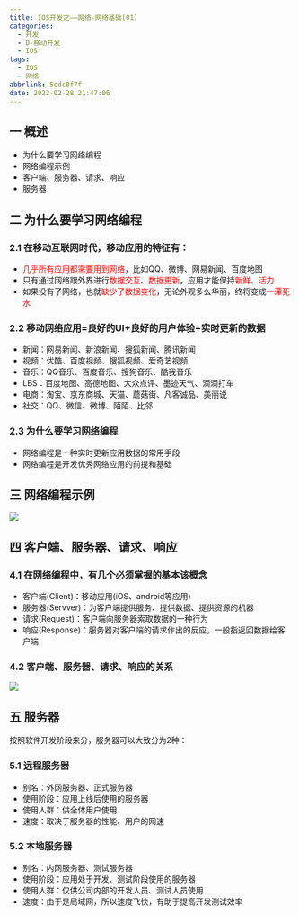 ```yaml
---
title: IOS开发之——网络-网络基础(01)
categories:
  - 开发
  - D-移动开发
  - IOS
tags:
  - IOS
  - 网络
abbrlink: 5edc0f7f
date: 2022-02-28 21:47:06
---
```

## 一 概述

* 为什么要学习网络编程
* 网络编程示例
* 客户端、服务器、请求、响应
* 服务器

<!--more-->

## 二 为什么要学习网络编程
### 2.1 在移动互联网时代，移动应用的特征有：

* <font color=red>几乎所有应用都需要用到网络</font>，比如QQ、微博、网易新闻、百度地图
* 只有通过网络跟外界进行<font color=red>数据交互</font>、<font color=red>数据更新</font>，应用才能保持<font color=red>新鲜、活力</font>
* 如果没有了网络，也就<font color=red>缺少了数据变化</font>，无论外观多么华丽，终将变成<font color=red>一潭死水</font>

### 2.2  移动网络应用=良好的UI+良好的用户体验+实时更新的数据

* 新闻：网易新闻、新浪新闻、搜狐新闻、腾讯新闻
* 视频：优酷、百度视频、搜狐视频、爱奇艺视频
* 音乐：QQ音乐、百度音乐、搜狗音乐、酷我音乐
* LBS：百度地图、高德地图、大众点评、墨迹天气、滴滴打车
* 电商：淘宝、京东商城、天猫、蘑菇街、凡客诚品、美丽说
* 社交：QQ、微信、微博、陌陌、比邻

### 2.3 为什么要学习网络编程

* 网络编程是一种实时更新应用数据的常用手段
* 网络编程是开发优秀网络应用的前提和基础

## 三 网络编程示例

![][1]

## 四 客户端、服务器、请求、响应

### 4.1 在网络编程中，有几个必须掌握的基本该概念

* 客户端(Client)：移动应用(iOS、android等应用)
* 服务器(Servver)：为客户端提供服务、提供数据、提供资源的机器
* 请求(Request)：客户端向服务器索取数据的一种行为
* 响应(Response)：服务器对客户端的请求作出的反应，一般指返回数据给客户端

### 4.2 客户端、服务器、请求、响应的关系

![][2]

## 五 服务器

按照软件开发阶段来分，服务器可以大致分为2种：

###  5.1 远程服务器

* 别名：外网服务器、正式服务器
* 使用阶段：应用上线后使用的服务器
* 使用人群：供全体用户使用
* 速度：取决于服务器的性能、用户的网速

###  5.2 本地服务器

* 别名：内网服务器、测试服务器
* 使用阶段：应用处于开发、测试阶段使用的服务器
* 使用人群：仅供公司内部的开发人员、测试人员使用
* 速度：由于是局域网，所以速度飞快，有助于提高开发测试效率



[1]:https://cdn.jsdelivr.net/gh/pgzxc/cdn@master/blog-ios/ios-internet-dev-samples.png
[2]:https://cdn.jsdelivr.net/gh/pgzxc/cdn@master/blog-ios/ios-internet-client-server-view.png

